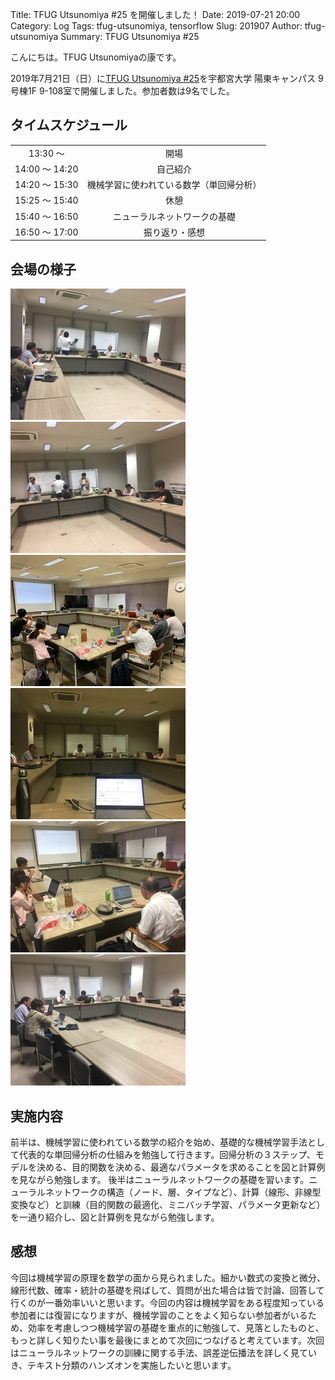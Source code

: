 Title: TFUG Utsunomiya #25 を開催しました！
Date: 2019-07-21 20:00
Category: Log
Tags: tfug-utsunomiya, tensorflow
Slug: 201907
Author: tfug-utsunomiya
Summary: TFUG Utsunomiya #25 

こんにちは。TFUG Utsunomiyaの康です。

2019年7月21日（日）に[TFUG Utsunomiya #25](https://tfug-utsunomiya.connpass.com/event/137341/)を宇都宮大学 陽東キャンパス 9号棟1F 9-108室で開催しました。参加者数は9名でした。

## タイムスケジュール

|||
|:-:|:-:|
|13:30 〜 |開場|
|14:00 〜 14:20|自己紹介|
|14:20 〜 15:30|機械学習に使われている数学（単回帰分析）|
|15:25 〜 15:40|休憩|
|15:40 〜 16:50|ニューラルネットワークの基礎|
|16:50 〜 17:00|振り返り・感想|

## 会場の様子

![](/images/2019-07-21-00.jpg) ![](/images/2019-07-21-01.jpg) ![](/images/2019-07-21-02.jpg) ![](/images/2019-07-21-03.jpg) ![](/images/2019-07-21-04.jpg) ![](/images/2019-07-21-05.jpg) 

## 実施内容

前半は、機械学習に使われている数学の紹介を始め、基礎的な機械学習手法として代表的な単回帰分析の仕組みを勉強して行きます。回帰分析の３ステップ、モデルを決める、目的関数を決める、最適なパラメータを求めることを図と計算例を見ながら勉強します。
後半はニューラルネットワークの基礎を習います。ニューラルネットワークの構造（ノード、層、タイプなど）、計算（線形、非線型変換など）と訓練（目的関数の最適化、ミニバッチ学習、パラメータ更新など）を一通り紹介し、図と計算例を見ながら勉強します。

## 感想

今回は機械学習の原理を数学の面から見られました。細かい数式の変換と微分、線形代数、確率・統計の基礎を飛ばして、質問が出た場合は皆で討論、回答して行くのが一番効率いいと思います。今回の内容は機械学習をある程度知っている参加者には復習になりますが、機械学習のことをよく知らない参加者がいるため、効率を考慮しつつ機械学習の基礎を重点的に勉強して、見落としたものと、もっと詳しく知りたい事を最後にまとめて次回につなげると考えています。次回はニューラルネットワークの訓練に関する手法、誤差逆伝播法を詳しく見ていき、テキスト分類のハンズオンを実施したいと思います。

